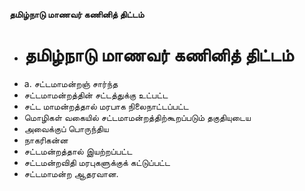 **தமிழ்நாடு மாணவர் கணினித் திட்டம்**
- # தமிழ்நாடு மாணவர் கணினித் திட்டம்
- a. சட்டமாமன்றஞ் சார்ந்த
- சட்டமாமன்றத்தின் சட்டத்துக்கு உட்பட்ட
- சட்ட மாமன்றத்தால் மரபாக நிலைநாட்டப்பட்ட
- மொழிகள் வகையில் சட்டமாமன்றத்திற்கூறப்படும் தகுதியுடைய
- அவைக்குப் பொருந்திய
- நாகரிகன்ன
- சட்டமன்றத்தால் இயற்றப்பட்ட
- சட்டமன்றவிதி மரபுகளுக்குக் கட்டுப்பட்ட
- சட்டமாமன்ற ஆதரவான.

